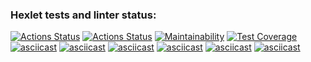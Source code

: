 ### Hexlet tests and linter status:
[![Actions Status](https://github.com/mkolotovich/backend-project-lvl3/workflows/hexlet-check/badge.svg)](https://github.com/mkolotovich/backend-project-lvl3/actions)
[![Actions Status](https://github.com/mkolotovich/backend-project-lvl3/actions/workflows/ESLint&tests.yml/badge.svg)](https://github.com/mkolotovich/frontend-project-lvl3/actions)
[![Maintainability](https://api.codeclimate.com/v1/badges/c26fd5ed72cd12cb4780/maintainability)](https://codeclimate.com/github/mkolotovich/backend-project-lvl3/maintainability)
[![Test Coverage](https://api.codeclimate.com/v1/badges/c26fd5ed72cd12cb4780/test_coverage)](https://codeclimate.com/github/mkolotovich/backend-project-lvl3/test_coverage)
[![asciicast](https://asciinema.org/a/8u6lsBNn6RFTp67tbuNP3C5Nz.svg)](https://asciinema.org/a/8u6lsBNn6RFTp67tbuNP3C5Nz)
[![asciicast](https://asciinema.org/a/Zpvpy8VTMjdFFpjuMbalXBGAI.svg)](https://asciinema.org/a/Zpvpy8VTMjdFFpjuMbalXBGAI)
[![asciicast](https://asciinema.org/a/PacgSp51kZm58wvrdJDZCoIC7.svg)](https://asciinema.org/a/PacgSp51kZm58wvrdJDZCoIC7)
[![asciicast](https://asciinema.org/a/wxeBFRbAlkxo45vwdiceN0GqJ.svg)](https://asciinema.org/a/wxeBFRbAlkxo45vwdiceN0GqJ)
[![asciicast](https://asciinema.org/a/L7xCVueTNOVLM0sVmbgjB6fM3.svg)](https://asciinema.org/a/L7xCVueTNOVLM0sVmbgjB6fM3)
[![asciicast](https://asciinema.org/a/5BoOiGxL7h4YKJxUmLdZOho1A.svg)](https://asciinema.org/a/5BoOiGxL7h4YKJxUmLdZOho1A)